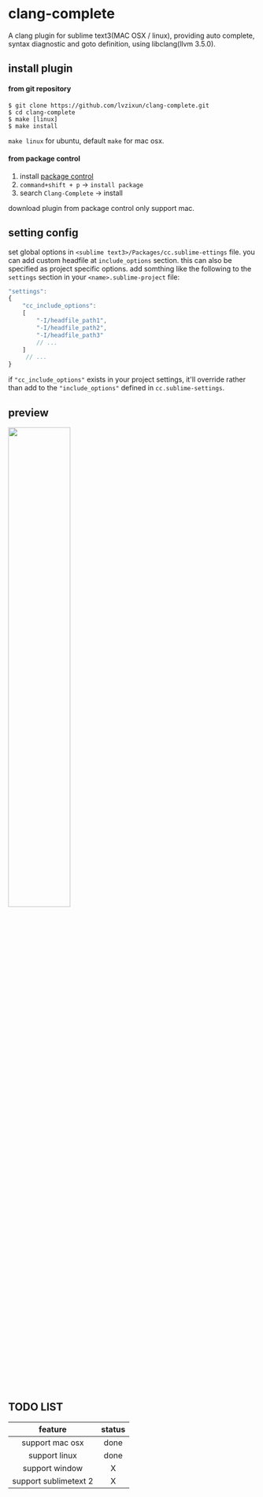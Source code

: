 clang-complete
=============

A clang plugin for sublime text3(MAC OSX / linux), providing auto complete, syntax diagnostic and goto definition, using libclang(llvm 3.5.0). 


## install plugin

#### from git repository

```
$ git clone https://github.com/lvzixun/clang-complete.git
$ cd clang-complete
$ make [linux]
$ make install
```
`make linux` for ubuntu,  default `make` for mac osx.

 
#### from package control
1. install [package control](https://packagecontrol.io/installation)
2. `command+shift + p` -> `install package`
3. search `Clang-Complete` -> install

download plugin from package control only support mac.


## setting config
set global options in `<sublime text3>/Packages/cc.sublime-ettings` file. you can add custom headfile at `include_options` section. 
this can also be specified as project specific options.
add somthing like the following to the `settings` section in your `<name>.sublime-project` file:


~~~~.js
"settings":
{
    "cc_include_options":
    [
        "-I/headfile_path1",
        "-I/headfile_path2",
        "-I/headfile_path3"
        // ...
    ]
     // ...
}
~~~~
if `"cc_include_options"` exists in your project settings, it'll override rather than add
to the `"include_options"` defined in `cc.sublime-settings`.


## preview
<img src="http://ww4.sinaimg.cn/large/7608d17fgw1eo4dgrggc0g20da0bi44p.gif" width="50%" />

## TODO LIST
| feature | status |
|:--------:|:-------:|
| support mac osx | done |
| support linux  | done |
| support window | X |
| support sublimetext 2 | X |
